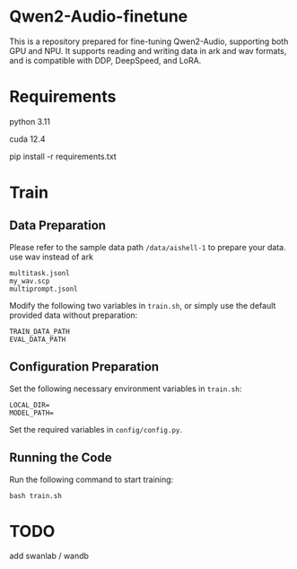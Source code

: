 # Qwen2-Audio-finetune  
This is a repository prepared for fine-tuning Qwen2-Audio, supporting both GPU and NPU. It supports reading and writing data in ark and wav formats, and is compatible with DDP, DeepSpeed, and LoRA.  

# Requirements  
python 3.11

cuda 12.4

pip install -r requirements.txt

# Train  
## Data Preparation  
Please refer to the sample data path `/data/aishell-1` to prepare your data.  
use wav instead of ark
```  
multitask.jsonl  
my_wav.scp  
multiprompt.jsonl  
```  
Modify the following two variables in `train.sh`, or simply use the default provided data without preparation:  
```  
TRAIN_DATA_PATH  
EVAL_DATA_PATH  
```  

## Configuration Preparation  
Set the following necessary environment variables in `train.sh`:  
```  
LOCAL_DIR=  
MODEL_PATH=  
```  
Set the required variables in `config/config.py`.  

## Running the Code  
Run the following command to start training:  
```  
bash train.sh  
```  

# TODO

add swanlab / wandb

